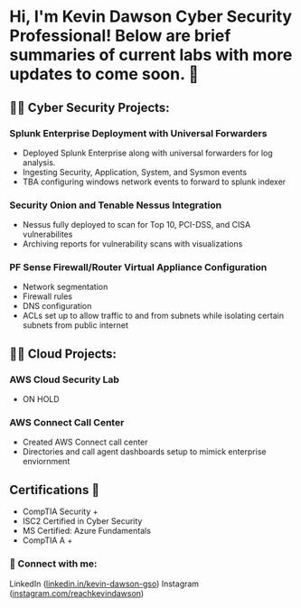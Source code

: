 # Hi, I'm Kevin Dawson Cyber Security Professional! Below are brief summaries of current labs with more updates to come soon. 👋

## 👨‍💻 Cyber Security Projects:

### Splunk Enterprise Deployment with Universal Forwarders
- Deployed Splunk Enterprise along with universal forwarders for log analysis.
- Ingesting Security, Application, System, and Sysmon events
- TBA configuring windows network events to forward to splunk indexer

### Security Onion and Tenable Nessus Integration
- Nessus fully deployed to scan for Top 10, PCI-DSS, and CISA vulnerabilites
- Archiving reports for vulnerability scans with visualizations
  
### PF Sense Firewall/Router Virtual Appliance Configuration
- Network segmentation
- Firewall rules
- DNS configuration
- ACLs set up to allow traffic to and from subnets while isolating certain subnets from public internet

 ## 👨‍💻 Cloud Projects:
 
 ### AWS Cloud Security Lab
 - ON HOLD
   
### AWS Connect Call Center
- Created AWS Connect call center
- Directories and call agent dashboards setup to mimick enterprise enviornment

## Certifications 📖
- CompTIA Security +
- ISC2 Certified in Cyber Security
- MS Certified: Azure Fundamentals
- CompTIA A +

### 🤳 Connect with me:
LinkedIn ([linkedin.in/kevin-dawson-gso](https://www.linkedin.com/in/kevin-dawson-gso/))
Instagram ([instagram.com/reachkevindawson](https://www.instragram.com/reachkevindawson))
